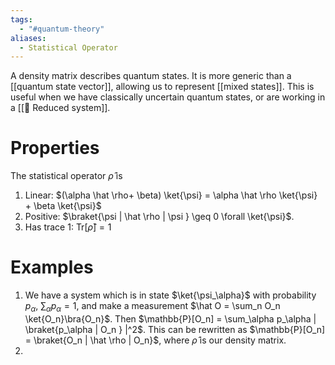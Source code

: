 ```yaml
---
tags:
  - "#quantum-theory"
aliases:
  - Statistical Operator
---
```

A density matrix describes quantum states. It is more generic than a [[quantum state vector]], allowing us to represent [[mixed states]]. This is useful when we have classically uncertain quantum states, or are working in a [[📘 Reduced system]].

# Properties
The statistical operator $\hat \rho$ is
1. Linear: $(\alpha \hat \rho+ \beta) \ket{\psi} = \alpha \hat \rho \ket{\psi} + \beta \ket{\psi}$
2. Positive: $\braket{\psi | \hat \rho | \psi } \geq 0 \forall \ket{\psi}$.
3. Has trace 1: $\mathrm{Tr}[\hat \rho] = 1$ 

# Examples
1. We have a system which is in state $\ket{\psi_\alpha}$ with probability $p_\alpha$, $\sum_{\alpha} p_\alpha = 1$, and make a measurement $\hat O = \sum_n O_n \ket{O_n}\bra{O_n}$. Then $\mathbb{P}[O_n] = \sum_\alpha p_\alpha | \braket{p_\alpha | O_n } |^2$. This can be rewritten as $\mathbb{P}[O_n] = \braket{O_n | \hat \rho | O_n}$, where $\hat \rho$ is our density matrix.
2. 